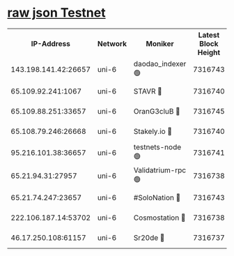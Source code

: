 [raw json Testnet](https://rpc-check.junot.stavr.tech/junot/rpc-junot-result.json)
=


<table><tr><th>IP-Address</th><th>Network</th><th>Moniker</th><th>Latest Block Height</th><th>Earliest Block Height</th><th>Catching Up</th><th>Tx Index</th><th>Voting Power</th><th>Scan Time</th></tr><tr><td>143.198.141.42:26657</td><td>uni-6</td><td>daodao_indexer 🟢</td><td>7316743</td><td>1</td><td>False</td><td>off</td><td>0</td><td>2024-01-23T20:12:04.894182446UTC</td></tr><tr><td>65.109.92.241:1067</td><td>uni-6</td><td>STAVR 🔴</td><td>7316740</td><td>1138541</td><td>False</td><td>on</td><td>6053</td><td>2024-01-23T20:11:56.852367723UTC</td></tr><tr><td>65.109.88.251:33657</td><td>uni-6</td><td>OranG3cluB 🔴</td><td>7316745</td><td>1138541</td><td>False</td><td>on</td><td>11</td><td>2024-01-23T20:12:09.329391980UTC</td></tr><tr><td>65.108.79.246:26668</td><td>uni-6</td><td>Stakely.io 🔴</td><td>7316740</td><td>1570872</td><td>False</td><td>on</td><td>1622293</td><td>2024-01-23T20:11:57.191017711UTC</td></tr><tr><td>95.216.101.38:36657</td><td>uni-6</td><td>testnets-node 🟢</td><td>7316741</td><td>1615130</td><td>False</td><td>on</td><td>0</td><td>2024-01-23T20:11:59.555273198UTC</td></tr><tr><td>65.21.94.31:27957</td><td>uni-6</td><td>Validatrium-rpc 🟢</td><td>7316738</td><td>2943363</td><td>False</td><td>on</td><td>0</td><td>2024-01-23T20:11:52.351007151UTC</td></tr><tr><td>65.21.74.247:23657</td><td>uni-6</td><td>#SoloNation 🔴</td><td>7316743</td><td>5208001</td><td>False</td><td>on</td><td>112</td><td>2024-01-23T20:12:03.986917224UTC</td></tr><tr><td>222.106.187.14:53702</td><td>uni-6</td><td>Cosmostation 🔴</td><td>7316738</td><td>5344501</td><td>False</td><td>on</td><td>109003</td><td>2024-01-23T20:11:49.837780194UTC</td></tr><tr><td>46.17.250.108:61157</td><td>uni-6</td><td>Sr20de 🔴</td><td>7316737</td><td>6419777</td><td>False</td><td>on</td><td>37</td><td>2024-01-23T20:11:44.420582875UTC</td></tr></table>